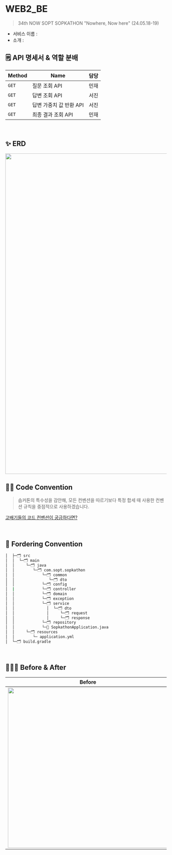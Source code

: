 # WEB2_BE
> 34th NOW SOPT SOPKATHON "Nowhere, Now here" (24.05.18-19)
- 서비스 이름 :
- 소개 :

## 🗒️ API 명세서 & 역할 분배
| Method | Name | 담당 | 
| -- | -- | -- |
| `GET` | 질문 조회 API | 민재 |
| `GET` | 답변 조회 API | 서진 |
| `GET` | 답변 가중치 값 반환 API | 서진 |
| `GET` | 최종 결과 조회 API | 민재 |

<br>

## ✨ ERD
<img width="1000" src="https://github.com/NOW-SOPT-SOPKATHON-WEB2/WEB2_BE/assets/69389288/41150a44-a82a-415e-b2ae-5607e8d8091a">

<br>

## ✍🏻 Code Convention
> 솝커톤의 특수성을 감안해, 모든 컨벤션을 따르기보다 특정 합세 때 사용한 컨벤션 규칙을 중점적으로 사용하겠습니다.

[고배기들의 코드 컨벤션이 궁금하다면?](https://naver.github.io/hackday-conventions-java/#method-verb-preposition)

<br>

## 📂 Fordering Convention
```bash
│  ├─🗂️ src  
│  │  └─🗂️ main  
│  │     └─🗂️ java  
│  │        └─🗂️ com.sopt.sopkathon  
│  │            └─🗂️ common  
│  │               └─🗂️ dto  
│  │            └─🗂️ config  
│  |            └─🗂️ controller  
│  │            └─🗂️ domain  
│  │            └─🗂️ exception  
│  │            └─🗂️ service		 		  
│  │              │  └─🗂️ dto  
│  │              │     └─🗂️ request  
│  │              │     └─🗂️ response		  
│  │            └─🗂️ repository	   
│  │            └─💽 SopkathonApplication.java  
│  │     └─🗂️ resources  
│  │        └─ application.yml  
│  └─🗂️ build.gradle   
```
<br>

## 🧑🏻‍💻 Before & After
| Before | After |
| :--: | :--: |
| <img width="500" src="https://github.com/NOW-SOPT-SOPKATHON-WEB2/WEB2_BE/assets/69389288/e917ec8f-1d08-4ec8-9a20-a5d156548ee9">  | 
